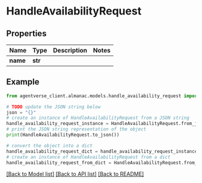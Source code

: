 # HandleAvailabilityRequest


## Properties

Name | Type | Description | Notes
------------ | ------------- | ------------- | -------------
**name** | **str** |  | 

## Example

```python
from agentverse_client.almanac.models.handle_availability_request import HandleAvailabilityRequest

# TODO update the JSON string below
json = "{}"
# create an instance of HandleAvailabilityRequest from a JSON string
handle_availability_request_instance = HandleAvailabilityRequest.from_json(json)
# print the JSON string representation of the object
print(HandleAvailabilityRequest.to_json())

# convert the object into a dict
handle_availability_request_dict = handle_availability_request_instance.to_dict()
# create an instance of HandleAvailabilityRequest from a dict
handle_availability_request_from_dict = HandleAvailabilityRequest.from_dict(handle_availability_request_dict)
```
[[Back to Model list]](../README.md#documentation-for-models) [[Back to API list]](../README.md#documentation-for-api-endpoints) [[Back to README]](../README.md)


